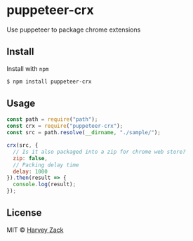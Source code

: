 # puppeteer-crx

Use puppeteer to package chrome extensions

## Install

Install with `npm`

```bash
$ npm install puppeteer-crx
```

## Usage

```js
const path = require("path");
const crx = require("puppeteer-crx");
const src = path.resolve(__dirname, "./sample/");

crx(src, {
  // Is it also packaged into a zip for chrome web store?
  zip: false,
  // Packing delay time
  delay: 1000
}).then(result => {
  console.log(result);
});
```

## License

MIT © [Harvey Zack](https://sleepy.im/)
